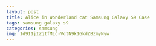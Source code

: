```yaml
---
layout: post
title: Alice in Wonderland cat Samsung Galaxy S9 Case
tags: samsung galaxy s9
categories: samsung
img: 1d9I1jIZqIfMLc-VctN9k1GkdZBzmyNyw
---
```

